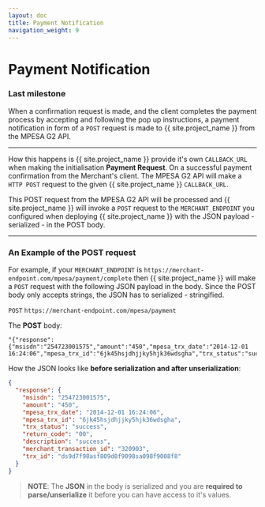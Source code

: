```yaml
---
layout: doc
title: Payment Notification
navigation_weight: 9
---
```


# Payment Notification

### Last milestone

When a confirmation request is made, and the client completes the payment process by accepting and
following the pop up instructions, a payment notification in form of a `POST` request is made to
{{ site.project_name }} from the MPESA G2 API.

---

How this happens is {{ site.project_name }} provide it's own `CALLBACK_URL` when making the
initialisation __Payment Request__. On a successful payment confirmation from the Merchant's client.
The MPESA G2 API will make a `HTTP POST` request to the given {{ site.project_name }} `CALLBACK_URL`.

This POST request from the MPESA G2 API will be processed and {{ site.project_name }} will invoke a
`POST` request to the `MERCHANT_ENDPOINT` you configured when deploying {{ site.project_name }} with
the JSON payload - serialized - in the POST body.

---

### An Example of the POST request

For example, if your `MERCHANT_ENDPOINT` is `https://merchant-endpoint.com/mpesa/payment/complete`
then {{ site.project_name }} will make a `POST` request with the following JSON payload in the body.
Since the POST body only accepts strings, the JSON has to serialized - stringified.

`POST` `https://merchant-endpoint.com/mpesa/payment`

The __POST__ body:

```text
"{"response":{"msisdn":"254723001575","amount":"450","mpesa_trx_date":"2014-12-01 16:24:06","mpesa_trx_id":"6jk45hsjdhjjky5hjk36wdsgha","trx_status":"success","return_code":"00","description":"success","merchant_transaction_id":"320903","trx_id":"ds9d7f98asf809d8f9098sa098f9008f8"}}"
```

How the JSON looks like __before serialization and after unserialization__:

```json
{
  "response": {
    "msisdn": "254723001575",
    "amount": "450",
    "mpesa_trx_date": "2014-12-01 16:24:06",
    "mpesa_trx_id": "6jk45hsjdhjjky5hjk36wdsgha",
    "trx_status": "success",
    "return_code": "00",
    "description": "success",
    "merchant_transaction_id": "320903",
    "trx_id": "ds9d7f98asf809d8f9098sa098f9008f8"
  }
}
```

> __NOTE__: The __JSON__ in the body is serialized and you are __required to parse/unserialize__ it before you can have
access to it's values.
